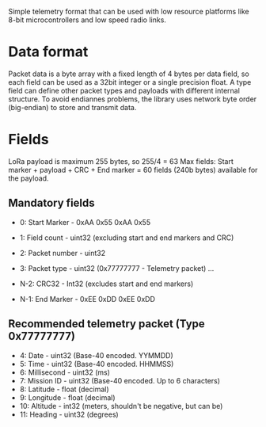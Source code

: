 Simple telemetry format that can be used with low resource platforms like 8-bit
microcontrollers and low speed radio links.

# Data format

Packet data is a byte array with a fixed length of 4 bytes per data field, so 
each field can be used as a 32bit integer or a single precision float. A type
field can define other packet types and payloads with different internal
structure. To avoid endiannes problems, the library uses network byte order 
(big-endian) to store and transmit data.

# Fields

LoRa payload is maximum 255 bytes, so 255/4 = 63 Max fields:
Start marker + payload + CRC + End marker = 60 fields (240b bytes) available 
for the payload.

## Mandatory fields

* 0: Start Marker      - 0xAA 0x55 0xAA 0x55
* 1: Field count       - uint32 (excluding start and end markers and CRC)
* 2: Packet number     - uint32
* 3: Packet type       - uint32 (0x77777777 - Telemetry packet)
... 

* N-2: CRC32             - Int32 (excludes start and end markers)
* N-1: End Marker        - 0xEE 0xDD 0xEE 0xDD

## Recommended telemetry packet (Type 0x77777777) 

* 4: Date              - uint32 (Base-40 encoded. YYMMDD)
* 5: Time              - uint32 (Base-40 encoded. HHMMSS)
* 6: Millisecond       - uint32 (ms)
* 7: Mission ID        - uint32 (Base-40 encoded. Up to 6 characters)
* 8: Latitude          - float (decimal)
* 9: Longitude         - float (decimal)
* 10: Altitude         - int32 (meters, shouldn't be negative, but can be)
* 11: Heading          - uint32 (degrees)



